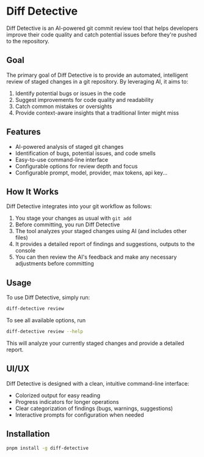 # Diff Detective

Diff Detective is an AI-powered git commit review tool that helps developers improve their code quality and catch
potential issues before they're pushed to the repository.

## Goal

The primary goal of Diff Detective is to provide an automated, intelligent review of staged changes in a git repository.
By leveraging AI, it aims to:

1. Identify potential bugs or issues in the code
2. Suggest improvements for code quality and readability
3. Catch common mistakes or oversights
4. Provide context-aware insights that a traditional linter might miss

## Features

- AI-powered analysis of staged git changes
- Identification of bugs, potential issues, and code smells
- Easy-to-use command-line interface
- Configurable options for review depth and focus
- Configurable prompt, model, provider, max tokens, api key...

## How It Works

Diff Detective integrates into your git workflow as follows:

1. You stage your changes as usual with `git add`
2. Before committing, you run Diff Detective
3. The tool analyzes your staged changes using AI (and includes other files)
4. It provides a detailed report of findings and suggestions, outputs to the console
5. You can then review the AI's feedback and make any necessary adjustments before committing

## Usage

To use Diff Detective, simply run:

```bash
diff-detective review
```

To see all available options, run

```bash
diff-detective review --help
```

This will analyze your currently staged changes and provide a detailed report.

## UI/UX

Diff Detective is designed with a clean, intuitive command-line interface:

- Colorized output for easy reading
- Progress indicators for longer operations
- Clear categorization of findings (bugs, warnings, suggestions)
- Interactive prompts for configuration when needed

## Installation

```bash
pnpm install -g diff-detective
```
